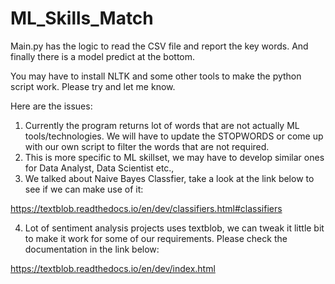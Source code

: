 # ML_Skills_Match

Main.py has the logic to read the CSV file and report the key words. And finally there is a model predict at the bottom.

You may have to install NLTK and some other tools to make the python script work. Please try and let me know.

Here are the issues:

1. Currently the program returns lot of words that are not actually ML tools/technologies. We will have to update the STOPWORDS or come up with our own script to filter the words that are not required.
2. This is more specific to ML skillset, we may have to develop similar ones for Data Analyst, Data Scientist etc.,
3. We talked about Naive Bayes Classfier, take a look at the link below to see if we can make use of it:

https://textblob.readthedocs.io/en/dev/classifiers.html#classifiers

4. Lot of sentiment analysis projects uses textblob, we can tweak it little bit to make it work for some of our requirements. Please check the documentation in the link below:

https://textblob.readthedocs.io/en/dev/index.html

